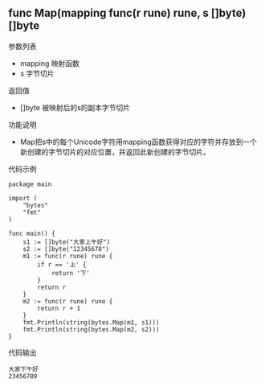 ## func Map(mapping func(r rune) rune, s []byte) []byte

参数列表

- mapping 映射函数
- s 字节切片

返回值

- []byte 被映射后的s的副本字节切片

功能说明

- Map把s中的每个Unicode字符用mapping函数获得对应的字符并存放到一个新创建的字节切片的对应位置，并返回此新创建的字节切片。

代码示例

	package main

	import (
		"bytes"
		"fmt"
	)

	func main() {
		s1 := []byte("大家上午好")
		s2 := []byte("12345678")
		m1 := func(r rune) rune {
			if r == '上' {
				return '下'
			}
			return r
		}
		m2 := func(r rune) rune {
			return r + 1
		}
		fmt.Println(string(bytes.Map(m1, s1)))
		fmt.Println(string(bytes.Map(m2, s2)))
	}

代码输出

	大家下午好
	23456789

	
